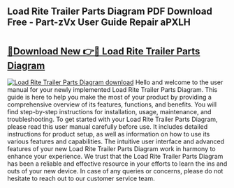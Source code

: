 ## Load Rite Trailer Parts Diagram PDF Download Free - Part-zVx User Guide Repair aPXLH

# <h2><a href="http://dfm60l0.blite.top/?on=Load+Rite+Trailer+Parts+Diagram">🔗Download New 👉🔴 Load Rite Trailer Parts Diagram</a></h2>

[![Load Rite Trailer Parts Diagram download](https://i.imgur.com/lujVjoI.png)](http://dfm60l0.blite.top/?on=Load+Rite+Trailer+Parts+Diagram)
Hello and welcome to the user manual for your newly implemented Load Rite Trailer Parts Diagram. This guide is here to help you make the most of your product by providing a comprehensive overview of its features, functions, and benefits. You will find step-by-step instructions for installation, usage, maintenance, and troubleshooting. To get started with your Load Rite Trailer Parts Diagram, please read this user manual carefully before use. It includes detailed instructions for product setup, as well as information on how to use its various features and capabilities. The intuitive user interface and advanced features of your new Load Rite Trailer Parts Diagram work in harmony to enhance your experience. We trust that the Load Rite Trailer Parts Diagram has been a reliable and effective resource in your efforts to learn the ins and outs of your new device. In case of any queries or concerns, please do not hesitate to reach out to our customer service team.

